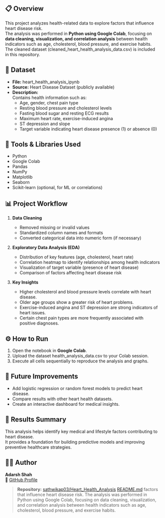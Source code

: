 ## 📋 Overview
This project analyzes health-related data to explore factors that influence heart disease risk.  
The analysis was performed in **Python using Google Colab**, focusing on **data cleaning, visualization, and correlation analysis** between health indicators such as age, cholesterol, blood pressure, and exercise habits.  
The cleaned dataset (cleaned_heart_health_analysis_data.csv) is included in this repository.

## 📂 Dataset
- **File:** heart_health_analysis_ipynb
- **Source:** Heart Disease Dataset (publicly available)
- **Description:**  
  Contains health information such as:
  - Age, gender, chest pain type  
  - Resting blood pressure and cholesterol levels  
  - Fasting blood sugar and resting ECG results  
  - Maximum heart rate, exercise-induced angina  
  - ST depression and slope  
  - Target variable indicating heart disease presence (1) or absence (0)

## 🧰 Tools & Libraries Used
- Python   
- Google Colab  
- Pandas  
- NumPy  
- Matplotlib  
- Seaborn  
- Scikit-learn (optional, for ML or correlations)

## 📊 Project Workflow
1. **Data Cleaning**
   - Removed missing or invalid values  
   - Standardized column names and formats  
   - Converted categorical data into numeric form (if necessary)

2. **Exploratory Data Analysis (EDA)**
   - Distribution of key features (age, cholesterol, heart rate)  
   - Correlation heatmap to identify relationships among health indicators  
   - Visualization of target variable (presence of heart disease)  
   - Comparison of factors affecting heart disease risk

3. **Key Insights**
   - Higher cholesterol and blood pressure levels correlate with heart disease.  
   - Older age groups show a greater risk of heart problems.  
   - Exercise-induced angina and ST depression are strong indicators of heart issues.  
   - Certain chest pain types are more frequently associated with positive diagnoses.

## ⚙️ How to Run
1. Open the notebook in **Google Colab**.  
2. Upload the dataset health_analysis_data.csv to your Colab session.  
3. Execute all cells sequentially to reproduce the analysis and graphs.

## 🚀 Future Improvements
- Add logistic regression or random forest models to predict heart disease.  
- Compare results with other heart health datasets.  
- Create an interactive dashboard for medical insights.

## 🧾 Results Summary
This analysis helps identify key medical and lifestyle factors contributing to heart disease.  
It provides a foundation for building predictive models and improving preventive healthcare strategies.

## 👩‍💻 Author
**Adarsh Shah**  
📘 [GitHub Profile](https://github.com/adarsh-kumar-shah)


>  **Repository:** [sathwikap03/Heart_Health_Analysis](https://github.com/sathwikap03/Heart_Health_Analysis)
[README.md](https://github.com/user-attachments/files/22997154/README.md)
factors that influence heart disease risk. The analysis was performed in Python using Google Colab, focusing on data cleaning, visualization, and correlation analysis between health indicators such as age, cholesterol, blood pressure, and exercise habits. 
